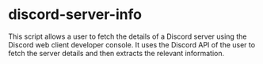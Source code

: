 # discord-server-info
This script allows a user to fetch the details of a Discord server using the Discord web client developer console. It uses the Discord API of the user to fetch the server details and then extracts the relevant information.
